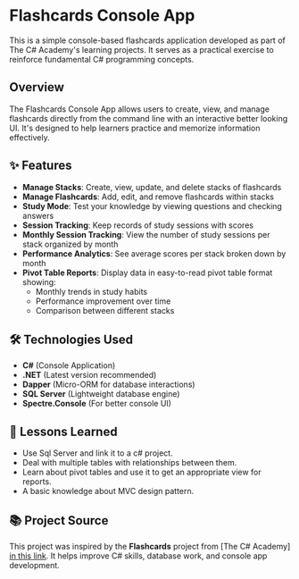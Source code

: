 # Flashcards Console App

This is a simple console-based flashcards application developed as part of The C# Academy's learning projects. It serves as a practical exercise to reinforce fundamental C# programming concepts.

## Overview
The Flashcards Console App allows users to create, view, and manage flashcards directly from the command line with an interactive better looking UI. It's designed to help learners practice and memorize information effectively.

## ✨ Features
- **Manage Stacks**: Create, view, update, and delete stacks of flashcards
- **Manage Flashcards**: Add, edit, and remove flashcards within stacks
- **Study Mode**: Test your knowledge by viewing questions and checking answers
- **Session Tracking**: Keep records of study sessions with scores
- **Monthly Session Tracking**: View the number of study sessions per stack organized by month
- **Performance Analytics**: See average scores per stack broken down by month
- **Pivot Table Reports**: Display data in easy-to-read pivot table format showing:
  - Monthly trends in study habits
  - Performance improvement over time
  - Comparison between different stacks

## 🛠️ Technologies Used

- **C#** (Console Application)
- **.NET** (Latest version recommended)
- **Dapper** (Micro-ORM for database interactions)
- **SQL Server** (Lightweight database engine)
- **Spectre.Console** (For better console UI)

## 📜 Lessons Learned
- Use Sql Server and link it to a c# project.
- Deal with multiple tables with relationships between them.
- Learn about pivot tables and use it to get an appropriate view for reports.
- A basic knowledge about MVC design pattern.

## 📚 Project Source

This project was inspired by the **Flashcards** project from [The C# Academy] [in this link](https://www.thecsharpacademy.com/project/14/flashcards). It helps improve C# skills, database work, and console app development.
